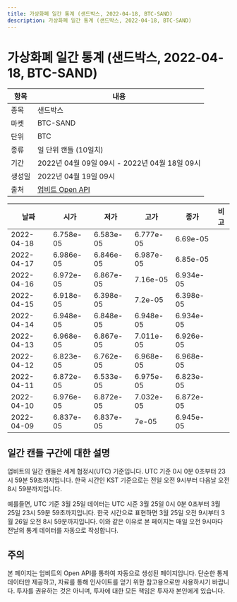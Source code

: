 ```yaml
---
title: 가상화폐 일간 통계 (샌드박스, 2022-04-18, BTC-SAND)
description: 가상화폐 일간 통계 (샌드박스, 2022-04-18, BTC-SAND)
---
```



가상화폐 일간 통계 (샌드박스, 2022-04-18, BTC-SAND)
===

|항목|내용|
|--|--|
|종목|샌드박스|
|마켓|BTC-SAND|
|단위|BTC|
|종류|일 단위 캔들 (10일치)|
|기간|2022년 04월 09일 09시 - 2022년 04월 18일 09시|
|생성일|2022년 04월 19일 09시|
|출처|[업비트 Open API](https://docs.upbit.com)|


|날짜|시가|저가|고가|종가|비고|
|--|--|--|--|--|--|
|2022-04-18|6.758e-05|6.583e-05|6.777e-05|6.69e-05|    |
|2022-04-17|6.986e-05|6.846e-05|6.987e-05|6.85e-05|    |
|2022-04-16|6.972e-05|6.867e-05|7.16e-05|6.934e-05|    |
|2022-04-15|6.918e-05|6.398e-05|7.2e-05|6.398e-05|    |
|2022-04-14|6.948e-05|6.848e-05|6.948e-05|6.934e-05|    |
|2022-04-13|6.968e-05|6.867e-05|7.011e-05|6.926e-05|    |
|2022-04-12|6.823e-05|6.762e-05|6.968e-05|6.968e-05|    |
|2022-04-11|6.872e-05|6.533e-05|6.975e-05|6.823e-05|    |
|2022-04-10|6.976e-05|6.872e-05|7.032e-05|6.872e-05|    |
|2022-04-09|6.837e-05|6.837e-05|7e-05|6.945e-05|    |


일간 캔들 구간에 대한 설명
---


업비트의 일간 캔들은 세계 협정시(UTC) 기준입니다. 
UTC 기준 0시 0분 0초부터 23시 59분 59초까지입니다. 
한국 시간인 KST 기준으로는 전일 오전 9시부터 다음날 오전 8시 59분까지입니다. 


예를들면, UTC 기준 3월 25일 데이터는 UTC 시준 3월 25일 0시 0분 0초부터 3월 25일 23시 59분 59초까지입니다. 
한국 시간으로 표현하면 3월 25일 오전 9시부터 3월 26일 오전 8시 59분까지입니다. 
이와 같은 이유로 본 페이지는 매일 오전 9시마다 전날의 통계 데이터를 자동으로 작성합니다. 


주의
---


본 페이지는 업비트의 Open API를 통하여 자동으로 생성된 페이지입니다. 
단순한 통계 데이터만 제공하고, 자료를 통해 인사이트를 얻기 위한 참고용으로만 사용하시기 바랍니다. 
투자를 권유하는 것은 아니며, 투자에 대한 모든 책임은 투자자 본인에게 있습니다. 
